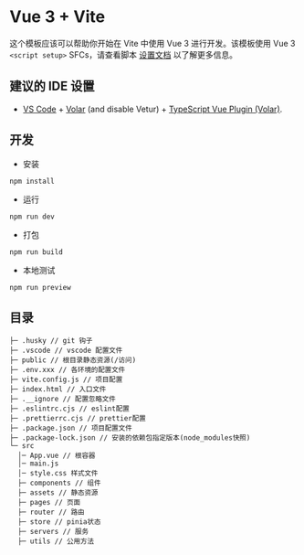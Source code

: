 # Vue 3 + Vite

这个模板应该可以帮助你开始在 Vite 中使用 Vue 3 进行开发。该模板使用 Vue 3 `<script setup>` SFCs，请查看脚本 [设置文档](https://v3.vuejs.org/api/sfc-script-setup.html#sfc-script-setup) 以了解更多信息。

## 建议的 IDE 设置

- [VS Code](https://code.visualstudio.com/) + [Volar](https://marketplace.visualstudio.com/items?itemName=Vue.volar) (and disable Vetur) + [TypeScript Vue Plugin (Volar)](https://marketplace.visualstudio.com/items?itemName=Vue.vscode-typescript-vue-plugin).

## 开发

- 安装

```
npm install
```

- 运行

```
npm run dev
```

- 打包

```
npm run build
```

- 本地测试

```
npm run preview
```

## 目录

```
├─ .husky // git 钩子
├─ .vscode // vscode 配置文件
├─ public // 根目录静态资源(/访问)
├─ .env.xxx // 各环境的配置文件
├─ vite.config.js // 项目配置
├─ index.html // 入口文件
├─ .__ignore // 配置忽略文件
├─ .eslintrc.cjs // eslint配置
├─ .prettierrc.cjs // prettier配置
├─ .package.json // 项目配置文件
├─ .package-lock.json // 安装的依赖包指定版本(node_modules快照)
└─ src
  │─ App.vue // 根容器
  │─ main.js
  │─ style.css 样式文件
  ├─ components // 组件
  ├─ assets // 静态资源
  ├─ pages // 页面
  ├─ router // 路由
  ├─ store // pinia状态
  ├─ servers // 服务
  ├─ utils // 公用方法
```
